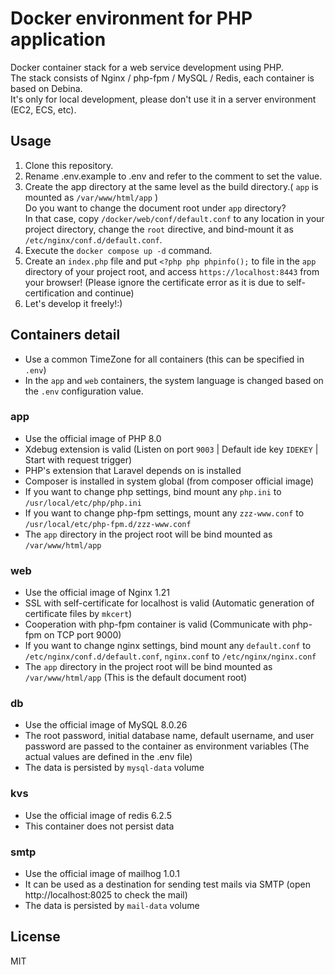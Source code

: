 # Docker environment for PHP application

Docker container stack for a web service development using PHP.  
The stack consists of Nginx / php-fpm / MySQL / Redis, each container is based on Debina.  
It's only for local development, please don't use it in a server environment (EC2, ECS, etc).

## Usage

1. Clone this repository.
2. Rename .env.example to .env and refer to the comment to set the value.
3. Create the app directory at the same level as the build directory.( `app` is mounted as `/var/www/html/app` )  
Do you want to change the document root under `app` directory?  
In that case, copy `/docker/web/conf/default.conf` to any location in your project directory, change the `root` directive, and bind-mount it as `/etc/nginx/conf.d/default.conf`.
4. Execute the `docker compose up -d` command.
5. Create an `index.php` file and put `<?php php phpinfo();` to file in the `app` directory of your project root, and access `https://localhost:8443` from your browser! (Please ignore the certificate error as it is due to self-certification and continue)
5. Let's develop it freely!:)

## Containers detail

- Use a common TimeZone for all containers (this can be specified in `.env`)
- In the `app` and `web` containers, the system language is changed based on the `.env` configuration value.

### app
- Use the official image of PHP 8.0
- Xdebug extension is valid (Listen on port `9003` | Default ide key `IDEKEY` | Start with request trigger)
- PHP's extension that Laravel depends on is installed
- Composer is installed in system global (from composer official image)
- If you want to change php settings, bind mount any `php.ini` to `/usr/local/etc/php/php.ini`
- If you want to change php-fpm settings, mount any `zzz-www.conf` to `/usr/local/etc/php-fpm.d/zzz-www.conf`
- The `app` directory in the project root will be bind mounted as `/var/www/html/app`

### web
- Use the official image of Nginx 1.21
- SSL with self-certificate for localhost is valid (Automatic generation of certificate files by `mkcert`)
- Cooperation with php-fpm container is valid (Communicate with php-fpm on TCP port 9000)
- If you want to change nginx settings, bind mount any `default.conf` to `/etc/nginx/conf.d/default.conf`, `nginx.conf` to `/etc/nginx/nginx.conf`
- The `app` directory in the project root will be bind mounted as `/var/www/html/app` (This is the default document root)

### db
- Use the official image of MySQL 8.0.26
- The root password, initial database name, default username, and user password are passed to the container as environment variables (The actual values are defined in the .env file)
- The data is persisted by `mysql-data` volume

### kvs
- Use the official image of redis 6.2.5
- This container does not persist data

### smtp
- Use the official image of mailhog 1.0.1
- It can be used as a destination for sending test mails via SMTP (open http://localhost:8025 to check the mail)
- The data is persisted by `mail-data` volume

## License
MIT